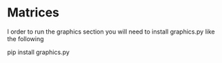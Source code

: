 # Matrices
I order to run the graphics section you will need to install graphics.py like the following

pip install graphics.py
